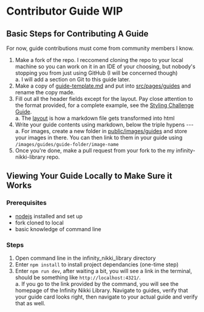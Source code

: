 # Contributor Guide WIP

## Basic Steps for Contributing A Guide
For now, guide contributions must come from community members I know.

1. Make a fork of the repo. I reccomend cloning the repo to your local machine so you can work on it in an IDE of your choosing, but nobody's stopping you from just using GitHub (I will be concerned though)  
  a. I will add a section on Git to this guide later.
2. Make a copy of [guide-template.md](https://github.com/Neptunya/infinity-nikki-library/blob/main/contributor-guide/guide-template.md) and put into [src/pages/guides](https://github.com/Neptunya/infinity-nikki-library/tree/main/src/pages/guides) and rename the copy made.
3. Fill out all the header fields except for the layout. Pay close attention to the format provided, for a complete example, see the [Styling Challenge Guide](https://github.com/Neptunya/infinity-nikki-library/blob/main/src/pages/guides/styling-challenge-scoring.md).  
  a. The [layout](https://github.com/Neptunya/infinity-nikki-library/blob/main/src/layouts/MarkdownGuideLayout.astro) is how a markdown file gets transformed into html
4. Write your guide contents using markdown, below the triple hypens ---  
  a. For images, create a new folder in [public/images/guides](https://github.com/Neptunya/infinity-nikki-library/tree/main/public/images/guides) and store your images in there. You can then link to them in your guide using `/images/guides/guide-folder/image-name`
5. Once you're done, make a pull request from your fork to the my infinity-nikki-library repo.

## Viewing Your Guide Locally to Make Sure it Works

### Prerequisites
* [nodejs](https://nodejs.org/en) installed and set up
* fork cloned to local
* basic knowledge of command line

### Steps
1. Open command line in the infinity_nikki_library directory
2. Enter `npm install` to install project dependancies (one-time step)
3. Enter `npm run dev`, after waiting a bit, you will see a link in the terminal, should be something like `http://localhost:4321/`.  
  a. If you go to the link provided by the command, you will see the homepage of the Infinity Nikki Library. Navigate to guides, verify that your guide card looks right, then navigate to your actual guide and verify that as well.
